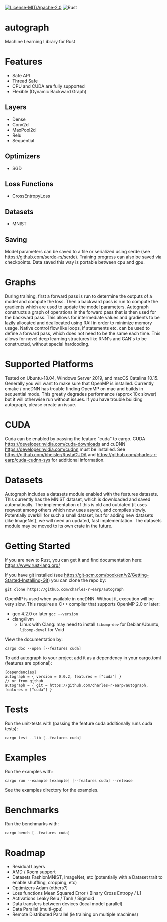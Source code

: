 [![License-MIT/Apache-2.0](https://img.shields.io/badge/license-MIT/Apache_2.0-blue.svg)](https://github.com/charles-r-earp/autograph/blob/master/LICENSE-APACHE)
![Rust](https://github.com/charles-r-earp/autograph/workflows/Rust/badge.svg?branch=master)
# autograph
Machine Learning Library for Rust

# Features
  - Safe API
  - Thread Safe
  - CPU and CUDA are fully supported
  - Flexible (Dynamic Backward Graph)

## Layers
  - Dense
  - Conv2d
  - MaxPool2d
  - Relu
  - Sequential

## Optimizers
  - SGD
 
## Loss Functions
  - CrossEntropyLoss
 
## Datasets
  - MNIST
  
## Saving 
Model parameters can be saved to a file or serialized using serde (see https://github.com/serde-rs/serde). Training progress can also be saved via checkpoints. Data saved this way is portable between cpu and gpu. 

# Graphs
During training, first a forward pass is run to determine the outputs of a model and compute the loss. Then a backward pass is run to compute the gradients which are used to update the model parameters. Autograph constructs a graph of operations in the forward pass that is then used for the backward pass. This allows for intermediate values and gradients to be lazily allocated and deallocated using RAII in order to minimize memory usage. Native control flow like loops, if statements etc. can be used to define a forward pass, which does not need to be the same each time. This allows for novel deep learning structures like RNN's and GAN's to be constructed, without special hardcoding. 

# Supported Platforms
Tested on Ubuntu-18.04, Windows Server 2019, and macOS Catalina 10.15. Generally you will want to make sure that OpenMP is installed. Currently cmake / oneDNN has trouble finding OpenMP on mac and builds in sequential mode. This greatly degrades performance (approx 10x slower) but it will otherwise run without issues. If you have trouble building autograph, please create an issue. 

# CUDA
Cuda can be enabled by passing the feature "cuda" to cargo. CUDA https://developer.nvidia.com/cuda-downloads and cuDNN https://developer.nvidia.com/cudnn must be installed. See https://github.com/bheisler/RustaCUDA and https://github.com/charles-r-earp/cuda-cudnn-sys for additional information. 

# Datasets
Autograph includes a datasets module enabled with the features datasets. This currently has the MNIST dataset, which is downloaded and saved automatically. The implementation of this is old and outdated (it uses reqwest among others which now uses async), and compiles slowly. Potentially overkill for such a small dataset, but for adding new datasets (like ImageNet), we will need an updated, fast implementation. The datasets module may be moved to its own crate in the future. 

# Getting Started
If you are new to Rust, you can get it and find documentation here: https://www.rust-lang.org/

If you have git installed (see https://git-scm.com/book/en/v2/Getting-Started-Installing-Git) you can clone the repo by:
```
git clone https://github.com/charles-r-earp/autograph
```

OpenMP is used when available in oneDNN. Without it, execution will be very slow. This requires a C++ compiler that supports OpenMP 2.0 or later:
  - gcc 4.2.0 or later `gcc --version`
  - clang/llvm 
    - Linux with Clang: may need to install `libomp-dev` for Debian/Ubuntu, `libomp-devel` for Void

View the documentation by:
```
cargo doc --open [--features cuda]
```
To add autograph to your project add it as a dependency in your cargo.toml (features are optional):
```
[dependencies]
autograph = { version = 0.0.2, features = ["cuda"] }
// or from github
autograph = { git = https://github.com/charles-r-earp/autograph, features = ["cuda"] }
```

# Tests
Run the unit-tests with (passing the feature cuda additionally runs cuda tests):
```
cargo test --lib [--features cuda]
```

# Examples
Run the examples with:
```
cargo run --example [example] [--features cuda] --release
```
See the examples directory for the examples.

# Benchmarks
Run the benchmarks with:
```
cargo bench [--features cuda]
```

# Roadmap 
  - Residual Layers
  - AMD / Rocm support
  - Datasets FashionMNIST, ImageNet, etc (potentially with a Dataset trait to enable shuffling, cropping, etc) 
  - Optimizers Adam (others?)
  - Loss functions Mean Squared Error / Binary Cross Entropy / L1 
  - Activations Leaky Relu / Tanh / Sigmoid
  - Data transfers between devices (local model parallel)
  - Data Parallel (multi-gpu)
  - Remote Distributed Parallel (ie training on multiple machines)
